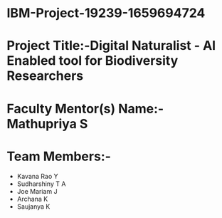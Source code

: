 # IBM-Project-19239-1659694724

<h1>Project Title:-Digital Naturalist - AI Enabled tool for Biodiversity Researchers</h1>
<h1>Faculty Mentor(s) Name:- Mathupriya S</h1>  
<h1>Team Members:-</h1>
<ul>
<li>Kavana Rao Y</li>
<li>Sudharshiny T A</li>
<li>Joe Mariam J</li>
<li>Archana K</li>
<li>Saujanya K</li> 
